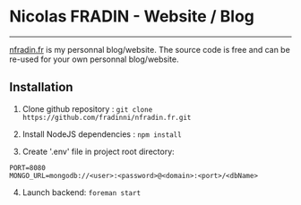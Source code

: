 # Nicolas FRADIN - Website / Blog 
------
[nfradin.fr](http://nfradin.fr) is my personnal blog/website. The source code is free and can be re-used for your own personnal blog/website.

## Installation
1. Clone github repository :
```git clone https://github.com/fradinni/nfradin.fr.git```

2. Install NodeJS dependencies : ```npm install```

3. Create '.env' file in project root directory:
```
PORT=8080
MONGO_URL=mongodb://<user>:<password>@<domain>:<port>/<dbName>
```

4. Launch backend: ```foreman start```
